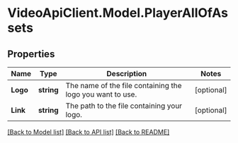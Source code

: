 # VideoApiClient.Model.PlayerAllOfAssets

## Properties

Name | Type | Description | Notes
------------ | ------------- | ------------- | -------------
**Logo** | **string** | The name of the file containing the logo you want to use. | [optional] 
**Link** | **string** | The path to the file containing your logo. | [optional] 

[[Back to Model list]](../README.md#documentation-for-models) [[Back to API list]](../README.md#documentation-for-api-endpoints) [[Back to README]](../README.md)

